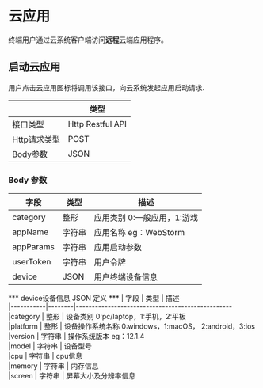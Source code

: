 # 云应用

终端用户通过云系统客户端访问**远程**云端应用程序。

## 启动云应用

用户点击云应用图标将调用该接口，向云系统发起应用启动请求.

|         		|	类型           		|
|---------------|-----------------------|
|接口类型 		|	Http Restful API |
|Http请求类型	|	POST	|
|Body参数		|	JSON	|

### Body 参数
|       字段  	|	类型     |       描述  				|
|---------------|-----------|---------------------------|
|category		|	整形 	| 应用类别 0:一般应用，1:游戏 	|
|appName		|	字符串	| 应用名称 eg：WebStorm 		|
|appParams		|	字符串	| 应用启动参数			 	|
|userToken		|	字符串	| 用户令牌					|
|device			|	JSON	| 用户终端设备信息				|

*** device设备信息 JSON 定义 ***
|    字段   |	类型		|       描述  				
|-----------|--------|-------------------------------------------------
|category	|	整形 	    | 设备类别 0:pc/laptop，1:手机，2:平板 	
|platform	|	整形	   | 设备操作系统名称 0:windows，1:macOS， 2:android，3:ios 	
|version	|	字符串	  | 操作系统版本 eg：12.1.4			 	
|model		|	字符串	  | 设备型号				
|cpu		  |	字符串	  | cpu信息				
|memory		|	字符串	  | 内存信息				
|screen		|	字符串	  | 屏幕大小及分辨率信息		

